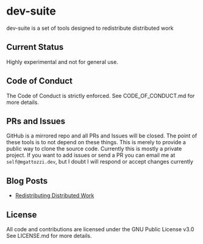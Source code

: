 # dev-suite

dev-suite is a set of tools designed to redistribute distributed work

## Current Status
Highly experimental and not for general use.

## Code of Conduct
The Code of Conduct is strictly enforced. See CODE_OF_CONDUCT.md for more
details.

## PRs and Issues
GitHub is a mirrored repo and all PRs and Issues will be closed. The point of
these tools is to not depend on these things. This is merely to provide a public
way to clone the source code. Currently this is mostly a private project. If you
want to add issues or send a PR you can email me at `self@mgattozzi.dev`, but
I doubt I will respond or accept changes currently

## Blog Posts
- [Redistributing Distributed Work](https://blog.mgattozzi.dev/redistributing-distributed-work/)

## License
All code and contributions are licensed under the GNU Public License v3.0
See LICENSE.md for more details.
